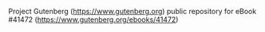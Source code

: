 Project Gutenberg (https://www.gutenberg.org) public repository for eBook #41472 (https://www.gutenberg.org/ebooks/41472)
